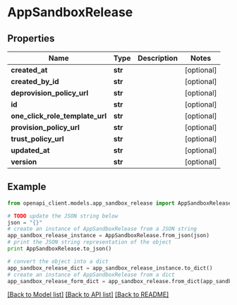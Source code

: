 # AppSandboxRelease


## Properties

Name | Type | Description | Notes
------------ | ------------- | ------------- | -------------
**created_at** | **str** |  | [optional] 
**created_by_id** | **str** |  | [optional] 
**deprovision_policy_url** | **str** |  | [optional] 
**id** | **str** |  | [optional] 
**one_click_role_template_url** | **str** |  | [optional] 
**provision_policy_url** | **str** |  | [optional] 
**trust_policy_url** | **str** |  | [optional] 
**updated_at** | **str** |  | [optional] 
**version** | **str** |  | [optional] 

## Example

```python
from openapi_client.models.app_sandbox_release import AppSandboxRelease

# TODO update the JSON string below
json = "{}"
# create an instance of AppSandboxRelease from a JSON string
app_sandbox_release_instance = AppSandboxRelease.from_json(json)
# print the JSON string representation of the object
print AppSandboxRelease.to_json()

# convert the object into a dict
app_sandbox_release_dict = app_sandbox_release_instance.to_dict()
# create an instance of AppSandboxRelease from a dict
app_sandbox_release_form_dict = app_sandbox_release.from_dict(app_sandbox_release_dict)
```
[[Back to Model list]](../README.md#documentation-for-models) [[Back to API list]](../README.md#documentation-for-api-endpoints) [[Back to README]](../README.md)


